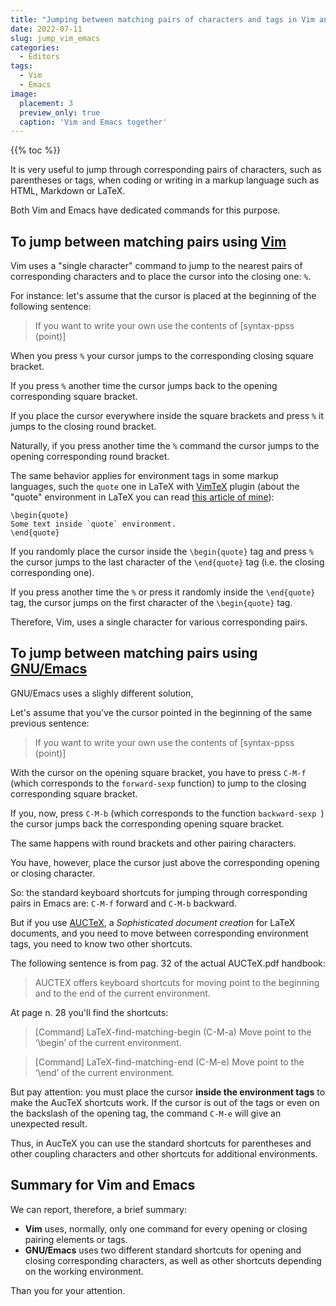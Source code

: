 ```yaml
---
title: "Jumping between matching pairs of characters and tags in Vim and Emacs"
date: 2022-07-11
slug: jump_vim_emacs
categories:
  - Editors
tags:
  - Vim
  - Emacs
image:
  placement: 3
  preview_only: true 
  caption: 'Vim and Emacs together'
---
```


{{% toc %}}

It is very useful to jump through corresponding pairs of characters, such as parentheses or tags, when coding or writing in a markup language such as HTML, Markdown or LaTeX.

Both Vim and Emacs have dedicated commands for this purpose.

## To jump between matching pairs using [Vim](https://www.vim.org/)

Vim uses a "single character" command to jump to the nearest pairs of corresponding characters and to place the cursor into the closing one: `%`.


For instance: let's assume that the cursor is placed at the beginning of the following sentence:

> If you want to write your own use the contents of [syntax-ppss (point)]

When you press `%` your cursor jumps to the corresponding closing square bracket.

If you press `%` another time the cursor jumps back to the opening corresponding square bracket.

If you place the cursor everywhere inside the square brackets and press `%` it jumps to the closing round bracket.

Naturally, if you press another time the `%` command the cursor jumps to the opening corresponding round bracket.

The same behavior applies for environment tags in some markup languages, such the `quote` one in LaTeX with [VimTeX](https://github.com/lervag/vimtex) plugin (about the "quote" environment in LaTeX you can read [this article of mine](https://francopasut-en.blogspot.com/2016/07/quote-quotation-quoting-in-latex.html)):

```
\begin{quote}
Some text inside `quote` environment.
\end{quote}
```

If you randomly place the cursor inside the `\begin{quote}` tag and press `%` the cursor jumps to the last character of the `\end{quote}` tag (i.e. the closing corresponding one).

If you press another time the `%` or press it randomly inside the `\end{quote}` tag, the cursor jumps on the first character of the `\begin{quote}` tag.

Therefore, Vim, uses a single character for various corresponding pairs.

## To jump between matching pairs using [GNU/Emacs](https://www.gnu.org/software/emacs/)

GNU/Emacs uses a slighly different solution,

Let's assume that you've the cursor pointed in the beginning of the same previous sentence:

> If you want to write your own use the contents of [syntax-ppss (point)]

With the cursor on the opening square bracket, you have to press `C-M-f` (which corresponds to the `forward-sexp` function) to jump to the closing corresponding square bracket.

If you, now, press `C-M-b` (which corresponds to the function `backward-sexp `) the cursor jumps back the corresponding opening square bracket.

The same happens with round brackets and other pairing characters.

You have, however, place the cursor just above the corresponding opening or closing character.

So: the standard keyboard shortcuts for jumping through corresponding pairs in Emacs are: `C-M-f` forward and `C-M-b` backward.

But if you use [AUCTeX](https://www.gnu.org/software/auctex/), a *Sophisticated document creation* for LaTeX documents, and you need to move between corresponding environment tags, you need to know two other shortcuts.

The following sentence is from pag. 32 of the actual AUCTeX.pdf handbook:

> AUCTEX offers keyboard shortcuts for moving point to the beginning and to the end of the current environment.

At page n. 28 you'll find the shortcuts:

> [Command] LaTeX-find-matching-begin (C-M-a) Move point to the ‘\\begin’ of the current environment.

> [Command] LaTeX-find-matching-end (C-M-e) Move point to the ‘\\end’ of the current environment.

But pay attention: you must place the cursor **inside the environment tags** to make the AucTeX shortcuts work. If the cursor is out of the tags or even on the backslash of the opening tag, the command `C-M-e` will give an unexpected result.

Thus, in AucTeX you can use the standard shortcuts for parentheses and other coupling characters and other shortcuts for additional environments.


## Summary for Vim and Emacs

We can report, therefore, a brief summary:

* **Vim** uses, normally, only one command for every opening or closing pairing elements or tags.
* **GNU/Emacs** uses two different standard shortcuts for opening and closing corresponding characters, as well as other shortcuts depending on the working environment.

Than you for your attention.
